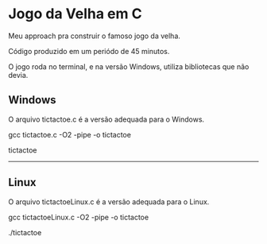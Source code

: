 # Jogo da Velha em C 

Meu approach pra construir o famoso jogo da velha. 

Código produzido em um periódo de 45 minutos.

O jogo roda no terminal, e na versão Windows, utiliza bibliotecas que não devia.


## Windows
O arquivo tictactoe.c é a versão adequada para o Windows.

gcc tictactoe.c -O2 -pipe -o tictactoe

tictactoe


---

## Linux
O arquivo tictactoeLinux.c é a versão adequada para o Linux.

gcc tictactoeLinux.c -O2 -pipe -o tictactoe

./tictactoe

